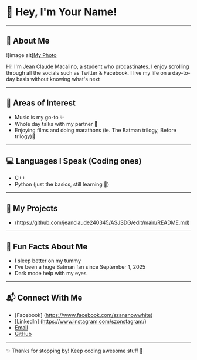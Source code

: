 # 💜 Hey, I'm Your Name!  

---

## 👤 About Me  
![image alt][My Photo](https://github.com/jeanclaude240345/ASJSDG/blob/bd717d962092086dbed6e335c17fbd511bee89cf/LIBWRONG.png) 

Hi! I'm Jean Claude Macalino, a student who procastinates. I enjoy scrolling through all the socials such as Twitter & Facebook.
I live my life on a day-to-day basis without knowing what's next

---

## 🔮 Areas of Interest  
- Music is my go-to ✨  
- Whole day talks with my partner 🌙
- Enjoying films and doing marathons (ie. The Batman trilogy, Before trilogy)🍿  

---

## 💻 Languages I Speak (Coding ones)  
- C++
- Python (just the basics, still learning 🐍)  

---

## 🔗 My Projects  
- (https://github.com/jeanclaude240345/ASJSDG/edit/main/README.md)
---

## 🎉 Fun Facts About Me  
- I sleep better on my tummy 
- I've been a huge Batman fan since September 1, 2025 
- Dark mode help with my eyes 

---

## 📬 Connect With Me  
- [Facebook] (https://www.facebook.com/szansnowwhite) 
- [LinkedIn] (https://www.instagram.com/szonstagram/) 
- [Email](jmacalino24-0345@cca.edu.ph) 
- [GitHub](https://github.com/yourhandle)  

---

✨ Thanks for stopping by! Keep coding awesome stuff 💜
